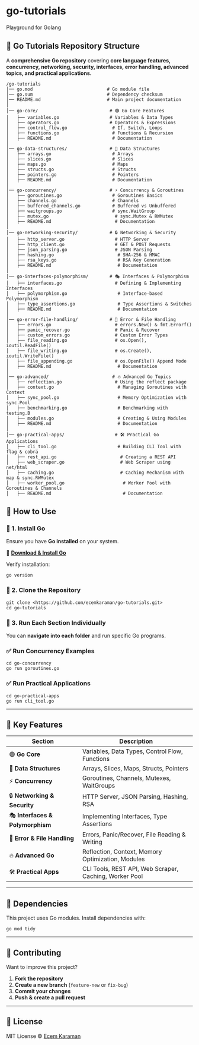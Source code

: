 # go-tutorials
Playground for Golang


## **📂 Go Tutorials Repository Structure**

A **comprehensive Go repository** covering **core language features, concurrency, networking, security, interfaces, error handling, advanced topics, and practical applications.**
```
/go-tutorials
│── go.mod                            # Go module file
│── go.sum                            # Dependency checksum
│── README.md                         # Main project documentation
│
│── go-core/                           # 🟢 Go Core Features
│   ├── variables.go                   # Variables & Data Types
│   ├── operators.go                   # Operators & Expressions
│   ├── control_flow.go                 # If, Switch, Loops
│   ├── functions.go                    # Functions & Recursion
│   ├── README.md                       # Documentation
│
│── go-data-structures/                # 🔹 Data Structures
│   ├── arrays.go                       # Arrays
│   ├── slices.go                       # Slices
│   ├── maps.go                         # Maps
│   ├── structs.go                      # Structs
│   ├── pointers.go                     # Pointers
│   ├── README.md                       # Documentation
│
│── go-concurrency/                    # ⚡ Concurrency & Goroutines
│   ├── goroutines.go                   # Goroutines Basics
│   ├── channels.go                     # Channels
│   ├── buffered_channels.go            # Buffered vs Unbuffered
│   ├── waitgroups.go                   # sync.WaitGroup
│   ├── mutex.go                         # sync.Mutex & RWMutex
│   ├── README.md                        # Documentation
│
│── go-networking-security/            # 🔒 Networking & Security
│   ├── http_server.go                   # HTTP Server
│   ├── http_client.go                   # GET & POST Requests
│   ├── json_parsing.go                  # JSON Parsing
│   ├── hashing.go                        # SHA-256 & HMAC
│   ├── rsa_keys.go                       # RSA Key Generation
│   ├── README.md                         # Documentation
│
│── go-interfaces-polymorphism/        # 🎭 Interfaces & Polymorphism
│   ├── interfaces.go                    # Defining & Implementing Interfaces
│   ├── polymorphism.go                   # Interface-based Polymorphism
│   ├── type_assertions.go                # Type Assertions & Switches
│   ├── README.md                         # Documentation
│
│── go-error-file-handling/            # 🚨 Error & File Handling
│   ├── errors.go                        # errors.New() & fmt.Errorf()
│   ├── panic_recover.go                 # Panic & Recover
│   ├── custom_errors.go                 # Custom Error Types
│   ├── file_reading.go                  # os.Open(), ioutil.ReadFile()
│   ├── file_writing.go                  # os.Create(), ioutil.WriteFile()
│   ├── file_appending.go                # os.OpenFile() Append Mode
│   ├── README.md                         # Documentation
│
│── go-advanced/                        # 🔥 Advanced Go Topics
│   ├── reflection.go                    # Using the reflect package
│   ├── context.go                        # Managing Goroutines with Context
│   ├── sync_pool.go                      # Memory Optimization with sync.Pool
│   ├── benchmarking.go                   # Benchmarking with testing.B
│   ├── modules.go                        # Creating & Using Modules
│   ├── README.md                         # Documentation
│
│── go-practical-apps/                   # 🛠 Practical Go Applications
│   ├── cli_tool.go                       # Building CLI Tool with flag & cobra
│   ├── rest_api.go                        # Creating a REST API
│   ├── web_scraper.go                     # Web Scraper using net/html
│   ├── caching.go                         # Caching Mechanism with map & sync.RWMutex
│   ├── worker_pool.go                      # Worker Pool with Goroutines & Channels
│   ├── README.md                           # Documentation
```

## **📌 How to Use**

### **🔹 1. Install Go**

Ensure you have **Go installed** on your system.

🔗 [**Download & Install Go**](https://go.dev/dl/)

Verify installation:

```
go version

```

### **🔹 2. Clone the Repository**

```
git clone <https://github.com/ecemkaraman/go-tutorials.git>
cd go-tutorials

```

### **🔹 3. Run Each Section Individually**

You can **navigate into each folder** and run specific Go programs.

### ✅ **Run Concurrency Examples**

```
cd go-concurrency
go run goroutines.go

```

### ✅ **Run Practical Applications**

```
cd go-practical-apps
go run cli_tool.go

```

---

## **📌 Key Features**

| Section | Description |
| --- | --- |
| 🟢 **Go Core** | Variables, Data Types, Control Flow, Functions |
| 🔹 **Data Structures** | Arrays, Slices, Maps, Structs, Pointers |
| ⚡ **Concurrency** | Goroutines, Channels, Mutexes, WaitGroups |
| 🔒 **Networking & Security** | HTTP Server, JSON Parsing, Hashing, RSA |
| 🎭 **Interfaces & Polymorphism** | Implementing Interfaces, Type Assertions |
| 🚨 **Error & File Handling** | Errors, Panic/Recover, File Reading & Writing |
| 🔥 **Advanced Go** | Reflection, Context, Memory Optimization, Modules |
| 🛠 **Practical Apps** | CLI Tools, REST API, Web Scraper, Caching, Worker Pool |

---

## **📌 Dependencies**

This project uses Go modules. Install dependencies with:

```
go mod tidy

```

---

## **📌 Contributing**

Want to improve this project?

1. **Fork the repository**
2. **Create a new branch** (`feature-new` or `fix-bug`)
3. **Commit your changes**
4. **Push & create a pull request**

---

## **📌 License**

MIT License © [Ecem Karaman](https://github.com/ecemkaraman)